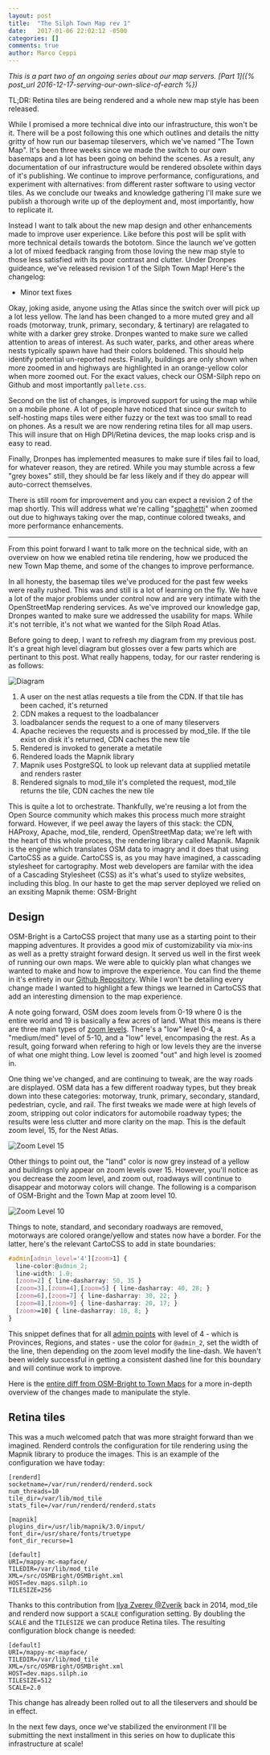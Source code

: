 ```yaml
---
layout: post
title:  "The Silph Town Map rev 1"
date:   2017-01-06 22:02:12 -0500
categories: []
comments: true
author: Marco Ceppi
---
```


*This is a part two of an ongoing series about our map servers. [Part 1]({% post_url 2016-12-17-serving-our-own-slice-of-earch %})*

TL;DR: Retina tiles are being rendered and a whole new map style has been released.

While I promised a more technical dive into our infrastructure, this won't be it. There will be a post following this one which outlines and details the nitty gritty of how run our basemap tileservers, which we've named "The Town Map". It's been three weeks since we made the switch to our own basemaps and a lot has been going on behind the scenes. As a result, any documentation of our infrastructure would be rendered obsolete within days of it's publishing. We continue to improve performance, configurations, and experiment with alternatives: from different raster software to using vector tiles. As we conclude our tweaks and knowledge gathering I'll make sure we publish a thorough write up of the deployment and, most importantly, how to replicate it.

Instead I want to talk about the new map design and other enhancements made to improve user experience. Like before this post will be split with more technical details towards the bototom. Since the launch we've gotten a lot of mixed feedback ranging from those loving the new map style to those less satisfied with its poor contrast and clutter. Under Dronpes guideance, we've released revision 1 of the Silph Town Map! Here's the changelog:

* Minor text fixes

Okay, joking aside, anyone using the Atlas since the switch over will pick up a lot less yellow. The land has been changed to a more muted grey and all roads (motorway, trunk, primary, secondary, & tertinary) are relagated to white with a darker grey stroke. Dronpes wanted to make sure we called attention to areas of interest. As such water, parks, and other areas where nests typically spawn have had their colors boldened. This should help identify potential un-reported nests. Finally, buildings are only shown when more zoomed in and highways are highlighted in an orange-yellow color when more zoomed out. For the exact values, check our OSM-Silph repo on Github and most importantly `pallete.css`.

Second on the list of changes, is improved support for using the map while on a mobile phone. A lot of people have noticed that since our switch to self-hosting maps tiles were either fuzzy or the text was too small to read on phones. As a result we are now rendering retina tiles for all map users. This will insure that on High DPI/Retina devices, the map looks crisp and is easy to read.

Finally, Dronpes has implemented measures to make sure if tiles fail to load, for whatever reason, they are retired. While you may stumble across a few "grey boxes" still, they should be far less likely and if they do appear will auto-correct themselves.

There is still room for improvement and you can expect a revision 2 of the map shortly. This will address what we're calling "[spaghetti](http://i.imgur.com/JDEiwrM.jpg)" when zoomed out due to highways taking over the map, continue colored tweaks, and more performance enhancements.

***

From this point forward I want to talk more on the technical side, with an overview on how we enabled retina tile rendering, how we produced the new Town Map theme, and some of the changes to improve performance.

In all honesty, the basemap tiles we've produced for the past few weeks were really rushed. This was and still is a lot of learning on the fly. We have a lot of the major problems under control now and are very intimate with the OpenStreetMap rendering services. As we've improved our knowledge gap, Dronpes wanted to make sure we addressed the usability for maps. While it's not terrible, it's not what we wanted for the Silph Road Atlas.

Before going to deep, I want to refresh my diagram from my previous post. It's a great high level diagram but glosses over a few parts which are pertinant to this post. What really happens, today, for our raster rendering is as follows:

![Diagram](http://i.imgur.com/9ATAnAh.png)

1. A user on the nest atlas requests a tile from the CDN. If that tile has been cached, it's returned
2. CDN makes a request to the loadbalancer
3. loadbalancer sends the request to a one of many tileservers
4. Apache recieves the requests and is processed by mod_tile. If the tile exist on disk it's returned, CDN caches the new tile
5. Rendered is invoked to generate a metatile
6. Rendered loads the Mapnik library
7. Mapnik uses PostgreSQL to look up relevant data at supplied metatile and renders raster
8. Rendered signals to mod_tile it's completed the request, mod_tile returns the tile, CDN caches the new tile

This is quite a lot to orchestrate. Thankfully, we're reusing a lot from the Open Source community which makes this process much more straight forward. However, if we peel away the layers of this stack: the CDN, HAProxy, Apache, mod_tile, renderd, OpenStreetMap data; we're left with the heart of this whole process, the rendering library called Mapnik. Mapnik is the engine which translates OSM data to imagry and it does that using CartoCSS as a guide. CartoCSS is, as you may have imagined, a casscading stylesheet for cartography. Most web developers are familar with the idea of a Cascading Stylesheet (CSS) as it's what's used to stylize websites, including this blog. In our haste to get the map server deployed we relied on an exsiting Mapnik theme: OSM-Bright

## Design

OSM-Bright is a CartoCSS project that many use as a starting point to their mapping adventures. It provides a good mix of customizability via <abbrev>mix-ins</abbrev> as well as a pretty straight forward design. It served us well in the first week of running our own maps. We were able to quickly plan what changes we wanted to make and how to improve the experience. You can find the theme in it's entirety in our [Github Repository](https://github.com/silph-io/osm-silph). While I won't be detailing every change made I wanted to highlight a few things we learned in CartoCSS that add an interesting dimension to the map experience.

A note going forward, OSM does zoom levels from 0-19 where 0 is the entire world and 19 is basically a few acres of land. What this means is there are three main types of [zoom levels](http://wiki.openstreetmap.org/wiki/Zoom_levels). There's a "low" level 0-4, a "medium/med" level of 5-10, and a "low" level, encompasing the rest. As a result, going forward when refering to high or low levels they are the inverse of what one might thing. Low level is zoomed "out" and high level is zoomed in.

One thing we've changed, and are continuing to tweak, are the way roads are displayed. OSM data has a few different roadway types, but they break down into these categories: motorway, trunk, primary, secondary, standard, pedestrian, cycle, and rail. The first tweaks we made were at high levels of zoom, stripping out color indicators for automobile roadway types; the results were less clutter and more clarity on the map. This is the default zoom level, 15, for the Nest Atlas.

![Zoom Level 15](http://i.imgur.com/MOuh4ci.gif)

Other things to point out, the "land" color is now grey instead of a yellow and buildings only appear on zoom levels over 15. However, you'll notice as you decrease the zoom level, and zoom out, roadways will continue to disappear and motorway colors will change. The following is a comparison of OSM-Bright and the Town Map at zoom level 10.

![Zoom Level 10](http://i.imgur.com/rWWk43x.gif)

Things to note, standard, and secondary roadways are removed, motorways are colored orange/yellow and states now have a border. For the latter, here's the relevant CartoCSS to add in state boundaries:

```css
#admin[admin_level='4'][zoom>1] {
  line-color:@admin_2;
  line-width: 1.0;
  [zoom=2] { line-dasharray: 50, 35 }
  [zoom=3],[zoom=4],[zoom=5] { line-dasharray: 40, 28; }
  [zoom=6],[zoom=7] { line-dasharray: 30, 22; }
  [zoom=8],[zoom=9] { line-dasharray: 20, 17; }
  [zoom>=10] { line-dasharray: 10, 8; }
}
```

This snippet defines that for all [admin points](http://wiki.openstreetmap.org/wiki/Tag:boundary%3Dadministrative#admin_level) with level of 4 - which is Provinces, Regions, and states - use the color for `@admin_2`, set the width of the line, then depending on the zoom level modify the line-dash. We haven't been widely successful in getting a consistent dashed line for this boundary and will continue work to improve.

Here is the [entire diff from OSM-Bright to Town Maps](https://github.com/silph-io/osm-silph/compare/9ae7de89eb90b79dd8c1261b94e0522a13a48ec...silph-io:c5ccb7b2c077dce9a0aa5dfb27b29f0a3836ee10#files_bucket) for a more in-depth overview of the changes made to manipulate the style.

## Retina tiles

This was a much welcomed patch that was more straight forward than we imagined. Renderd controls the configuration for tile rendering using the Mapnik library to produce the images. This is an example of the configuration we have today:

```
[renderd]
socketname=/var/run/renderd/renderd.sock
num_threads=10
tile_dir=/var/lib/mod_tile
stats_file=/var/run/renderd/renderd.stats

[mapnik]
plugins_dir=/usr/lib/mapnik/3.0/input/
font_dir=/usr/share/fonts/truetype
font_dir_recurse=1

[default]
URI=/mappy-mc-mapface/
TILEDIR=/var/lib/mod_tile
XML=/src/OSMBright/OSMBright.xml
HOST=dev.maps.silph.io
TILESIZE=256
```

Thanks to this contribution from [Ilya Zverev @Zverik](https://lists.openstreetmap.org/pipermail/tile-serving/2014-July/001144.html) back in 2014, mod_tile and renderd now support a `SCALE` configuration setting. By doubling the `SCALE` and the `TILESIZE` we can produce Retina tiles. The resulting configuration block change is needed:

```
[default]
URI=/mappy-mc-mapface/
TILEDIR=/var/lib/mod_tile
XML=/src/OSMBright/OSMBright.xml
HOST=dev.maps.silph.io
TILESIZE=512
SCALE=2.0
```

This change has already been rolled out to all the tileservers and should be in effect.

In the next few days, once we've stabilized the environment I'll be submitting the next installment in this series on how to duplicate this infrastructure at scale!
